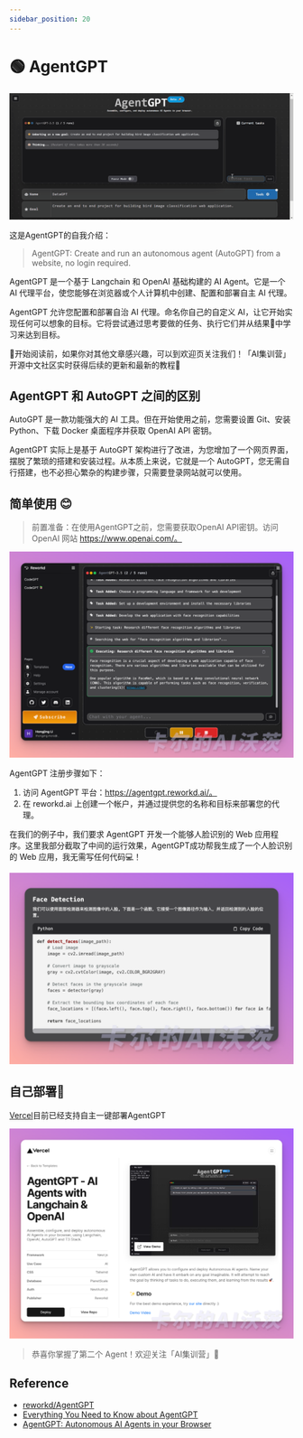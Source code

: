 ```yaml
---
sidebar_position: 20
---
```


# 🟢 AgentGPT

![agentgpt](./img/agentgpt2.gif)

这是AgentGPT的自我介绍：

> AgentGPT: Create and run an autonomous agent (AutoGPT) from a website, no login required.

AgentGPT 是一个基于 Langchain 和 OpenAI 基础构建的 AI Agent。它是一个 AI 代理平台，使您能够在浏览器或个人计算机中创建、配置和部署自主 AI 代理。

AgentGPT 允许您配置和部署自治 AI 代理。命名你自己的自定义 AI，让它开始实现任何可以想象的目标。它将尝试通过思考要做的任务、执行它们并从结果🚀中学习来达到目标。

🎉开始阅读前，如果你对其他文章感兴趣，可以到欢迎页关注我们！「AI集训营」开源中文社区实时获得后续的更新和最新的教程🎉

## AgentGPT 和 AutoGPT 之间的区别

AutoGPT 是一款功能强大的 AI 工具。但在开始使用之前，您需要设置 Git、安装 Python、下载 Docker 桌面程序并获取 OpenAI API 密钥。

AgentGPT 实际上是基于 AutoGPT 架构进行了改进，为您增加了一个网页界面，摆脱了繁琐的搭建和安装过程。从本质上来说，它就是一个 AutoGPT，您无需自行搭建，也不必担心繁杂的构建步骤，只需要登录网站就可以使用。

## 简单使用 😊

> 前置准备：在使用AgentGPT之前，您需要获取OpenAI API密钥。访问 OpenAI 网站 https://www.openai.com/。

![agentgpt](./img/agentgpt5.png)

AgentGPT 注册步骤如下：

1. 访问 AgentGPT 平台：https://agentgpt.reworkd.ai/。
2. 在 reworkd.ai 上创建一个帐户，并通过提供您的名称和目标来部署您的代理。

在我们的例子中，我们要求 AgentGPT 开发一个能够人脸识别的 Web 应用程序。这里我部分截取了中间的运行效果，AgentGPT成功帮我生成了一个人脸识别的 Web 应用，我无需写任何代码💻！

![agentgpt](./img/agentgpt6.png)


## 自己部署🚀

[Vercel](https://vercel.com/templates/next.js/agent-gpt)目前已经支持自主一键部署AgentGPT

![agentgpt](./img/agentgpt4.png)

> 恭喜你掌握了第二个 Agent！欢迎关注「AI集训营」🧙

## Reference
- [reworkd/AgentGPT](https://github.com/reworkd/AgentGPT)
- [Everything You Need to Know about AgentGPT](https://www.packtpub.com/article-hub/everything-you-need-to-know-about-agentgpt)
- [AgentGPT: Autonomous AI Agents in your Browser](https://www.kdnuggets.com/2023/06/agentgpt-autonomous-ai-agents-browser.html)


